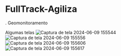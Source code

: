 # FullTrack-Agiliza
. Geomonitoramento

Algumas telas
![Captura de tela 2024-06-09 155544](https://github.com/gabebuenu/FullTrack-Agiliza/assets/127902855/fcd83639-bc78-44d2-a47f-e11592218597)
![Captura de tela 2024-06-09 155556](https://github.com/gabebuenu/FullTrack-Agiliza/assets/127902855/22aa4a75-3cb1-40b0-8c3b-44d0b21bd241)
![Captura de tela 2024-06-09 155606](https://github.com/gabebuenu/FullTrack-Agiliza/assets/127902855/905bca2e-a0bf-4071-b571-363f325c8200)
![Captura de tela 2024-06-09 155617](https://github.com/gabebuenu/FullTrack-Agiliza/assets/127902855/640e177d-cc4b-4a8f-90e4-f3e6ddb9d6f5)
